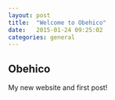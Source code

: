 ```yaml
---
layout: post
title:  "Welcome to Obehico"
date:   2015-01-24 09:25:02
categories: general
---
```


Obehico
----

My new website and first post!

